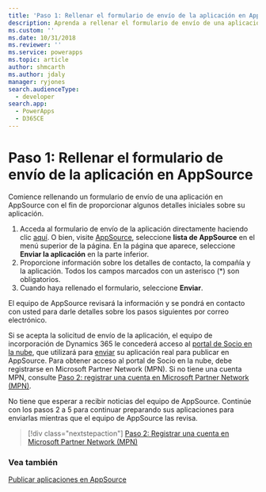 ```yaml
---
title: 'Paso 1: Rellenar el formulario de envío de la aplicación en AppSource (Common Data Service para aplicaciones) | Microsoft Docs'
description: Aprenda a rellenar el formulario de envío de una aplicación en AppSource con el fin de proporcionar algunos detalles iniciales sobre su appApp.
ms.custom: ''
ms.date: 10/31/2018
ms.reviewer: ''
ms.service: powerapps
ms.topic: article
author: shmcarth
ms.author: jdaly
manager: ryjones
search.audienceType:
  - developer
search.app:
  - PowerApps
  - D365CE
---
```

# <a name="step-1-fill-the-app-submission-form-on-appsource"></a>Paso 1: Rellenar el formulario de envío de la aplicación en AppSource

Comience rellenando un formulario de envío de una aplicación en AppSource con el fin de proporcionar algunos detalles iniciales sobre su aplicación.

1. Acceda al formulario de envío de la aplicación directamente haciendo clic [aquí](https://go.microsoft.com/fwlink/?linkid=865109). O bien, visite [AppSource](https://appsource.microsoft.com), seleccione **lista de AppSource** en el menú superior de la página. En la página que aparece, seleccione **Enviar la aplicación** en la parte inferior.
2. Proporcione información sobre los detalles de contacto, la compañía y la aplicación. Todos los campos marcados con un asterisco (*) son obligatorios.
3. Cuando haya rellenado el formulario, seleccione **Enviar**.

El equipo de AppSource revisará la información y se pondrá en contacto con usted para darle detalles sobre los pasos siguientes por correo electrónico.

Si se acepta la solicitud de envío de la aplicación, el equipo de incorporación de Dynamics 365 le concederá acceso al [portal de Socio en la nube](https://cloudpartner.azure.com/), que utilizará para [enviar](next-steps-submit-app-cloud-partner-portal.md) su aplicación real para publicar en AppSource. Para obtener acceso al portal de Socio en la nube, debe registrarse en Microsoft Partner Network (MPN). Si no tiene una cuenta MPN, consulte [Paso 2: registrar una cuenta en Microsoft Partner Network (MPN)](register-microsoft-partner-network.md).

No tiene que esperar a recibir noticias del equipo de AppSource. Continúe con los pasos 2 a 5 para continuar preparando sus aplicaciones para enviarlas mientras que el equipo de AppSource las revisa.  

> [!div class="nextstepaction"]
> [Paso 2: Registrar una cuenta en Microsoft Partner Network (MPN)](register-microsoft-partner-network.md)

### <a name="see-also"></a>Vea también 

[Publicar aplicaciones en AppSource](publish-app-appsource.md)